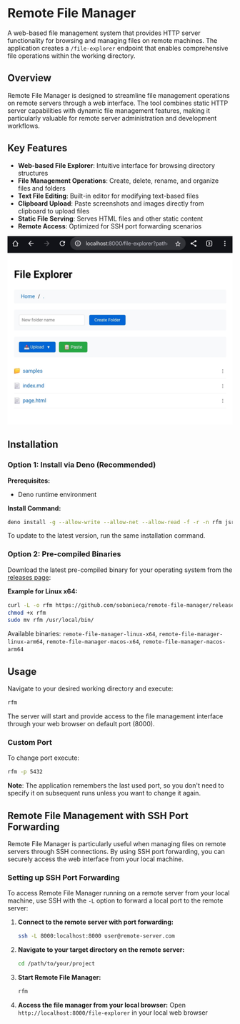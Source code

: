 # Remote File Manager

A web-based file management system that provides HTTP server functionality for
browsing and managing files on remote machines. The application creates a
`/file-explorer` endpoint that enables comprehensive file operations within the
working directory.

## Overview

Remote File Manager is designed to streamline file management operations on
remote servers through a web interface. The tool combines static HTTP server
capabilities with dynamic file management features, making it particularly
valuable for remote server administration and development workflows.

## Key Features

- **Web-based File Explorer**: Intuitive interface for browsing directory
  structures
- **File Management Operations**: Create, delete, rename, and organize files and
  folders
- **Text File Editing**: Built-in editor for modifying text-based files
- **Clipboard Upload**: Paste screenshots and images directly from clipboard to
  upload files
- **Static File Serving**: Serves HTML files and other static content
- **Remote Access**: Optimized for SSH port forwarding scenarios

![screenshot](./file-explorer.png)

## Installation

### Option 1: Install via Deno (Recommended)

**Prerequisites:**

- Deno runtime environment

**Install Command:**

```bash
deno install -g --allow-write --allow-net --allow-read -f -r -n rfm jsr:@sobanieca/remote-file-manager
```

To update to the latest version, run the same installation command.

### Option 2: Pre-compiled Binaries

Download the latest pre-compiled binary for your operating system from the
[releases page](https://github.com/sobanieca/remote-file-manager/releases/latest):

**Example for Linux x64:**

```bash
curl -L -o rfm https://github.com/sobanieca/remote-file-manager/releases/latest/download/remote-file-manager-linux-x64
chmod +x rfm
sudo mv rfm /usr/local/bin/
```

Available binaries: `remote-file-manager-linux-x64`,
`remote-file-manager-linux-arm64`, `remote-file-manager-macos-x64`,
`remote-file-manager-macos-arm64`

## Usage

Navigate to your desired working directory and execute:

```bash
rfm
```

The server will start and provide access to the file management interface
through your web browser on default port (8000).

### Custom Port

To change port execute:

```bash
rfm -p 5432
```

**Note**: The application remembers the last used port, so you don't need to
specify it on subsequent runs unless you want to change it again.

## Remote File Management with SSH Port Forwarding

Remote File Manager is particularly useful when managing files on remote servers
through SSH connections. By using SSH port forwarding, you can securely access
the web interface from your local machine.

### Setting up SSH Port Forwarding

To access Remote File Manager running on a remote server from your local
machine, use SSH with the `-L` option to forward a local port to the remote
server:

1. **Connect to the remote server with port forwarding:**
   ```bash
   ssh -L 8000:localhost:8000 user@remote-server.com
   ```

2. **Navigate to your target directory on the remote server:**
   ```bash
   cd /path/to/your/project
   ```

3. **Start Remote File Manager:**
   ```bash
   rfm
   ```

4. **Access the file manager from your local browser:** Open
   `http://localhost:8000/file-explorer` in your local web browser
